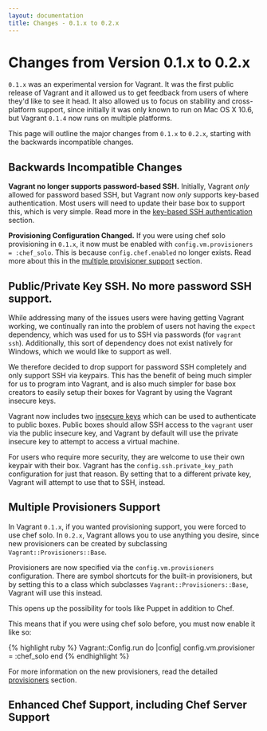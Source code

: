 ```yaml
---
layout: documentation
title: Changes - 0.1.x to 0.2.x
---
```

# Changes from Version 0.1.x to 0.2.x

`0.1.x` was an experimental version for Vagrant. It was the first public
release of Vagrant and it allowed us to get feedback from users of where
they'd like to see it head. It also allowed us to focus on stability and
cross-platform support, since initially it was only known to run on Mac OS X 10.6,
but Vagrant `0.1.4` now runs on multiple platforms.

This page will outline the major changes from `0.1.x` to `0.2.x`, starting
with the backwards incompatible changes.

## Backwards Incompatible Changes

**Vagrant no longer supports password-based SSH.** Initially, Vagrant _only_
allowed for password based SSH, but Vagrant now _only_ supports key-based
authentication. Most users will need to update their base box to support this,
which is very simple. Read more in the [key-based SSH authentication](#key-based-ssh) section.

**Provisioning Configuration Changed.** If you were using chef solo provisioning
in `0.1.x`, it now must be enabled with `config.vm.provisioners = :chef_solo`.
This is because `config.chef.enabled` no longer exists. Read more about this in the
[multiple provisioner support](#multiple-provisioners) section.

<a name="key-based-ssh"> </a>
## Public/Private Key SSH. No more password SSH support.

While addressing many of the issues users were having getting Vagrant working,
we continually ran into the problem of users not having the `expect` dependency,
which was used for us to SSH via passwords (for `vagrant ssh`). Additionally,
this sort of dependency does not exist natively for Windows, which we would like
to support as well.

We therefore decided to drop support for password SSH completely and only support
SSH via keypairs. This has the benefit of being much simpler for us to program
into Vagrant, and is also much simpler for base box creators to easily setup
their boxes for Vagrant by using the Vagrant insecure keys.

Vagrant now includes two [insecure keys](http://github.com/mitchellh/vagrant/tree/master/keys/) which can be used
to authenticate to public boxes. Public boxes should allow SSH access to the `vagrant`
user via the public insecure key, and Vagrant by default will use the private
insecure key to attempt to access a virtual machine.

For users who require more security, they are welcome to use their own keypair
with their box. Vagrant has the `config.ssh.private_key_path` configuration for
just that reason. By setting that to a different private key, Vagrant will
attempt to use that to SSH, instead.

<a name="multiple-provisioners"> </a>
## Multiple Provisioners Support

In Vagrant `0.1.x`, if you wanted provisioning support, you were forced to use
chef solo. In `0.2.x`, Vagrant allows you to use anything you desire, since new provisioners
can be created by subclassing `Vagrant::Provisioners::Base`.

Provisioners are now specified via the `config.vm.provisioners` configuration.
There are symbol shortcuts for the built-in provisioners, but by setting this to
a class which subclasses `Vagrant::Provisioners::Base`, Vagrant will use this instead.

This opens up the possibility for tools like Puppet in addition to Chef.

This means that if you were using chef solo before, you must now enable it like so:

{% highlight ruby %}
Vagrant::Config.run do |config|
  config.vm.provisioner = :chef_solo
end
{% endhighlight %}

For more information on the new provisioners, read the detailed [provisioners](/docs/provisioners.html) section.

<a name="enhanced-chef-support"> </a>
## Enhanced Chef Support, including Chef Server Support

